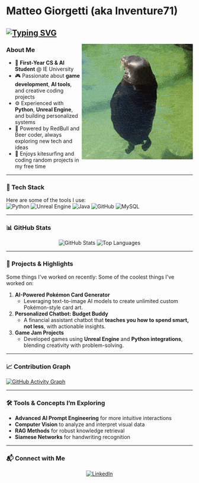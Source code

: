 # Matteo Giorgetti (aka Inventure71)

[![Typing SVG](https://readme-typing-svg.herokuapp.com?font=Fira+Code&size=20&pause=1000&color=1F7AEC&width=1000&lines=Computer+Science+%26+AI+Student;Game+Developer+%7C+AI+Enthusiast;Building+Smart+Tools+and+Creative+Projects)](https://git.io/typing-svg)
---

<img align="right" alt="GIF" src="./GIFs/RotatingSeal.gif" width="300"/>

### About Me
- 🧠 **First-Year CS & AI Student** @ IE University  
- 🎮 Passionate about **game development**, **AI tools**, and creative coding projects  
- ⚙️ Experienced with **Python**, **Unreal Engine**, and building personalized systems  
- 🍺 Powered by RedBull and Beer coder, always exploring new tech and ideas  
- 🌊 Enjoys kitesurfing and coding random projects in my free time  

---

### 🔧 Tech Stack
Here are some of the tools I use:<br>
![Python](https://img.shields.io/badge/-Python-3776AB?style=for-the-badge&logo=python&logoColor=white)
![Unreal Engine](https://img.shields.io/badge/-Unreal%20Engine-313131?style=for-the-badge&logo=unreal-engine&logoColor=white)
![Java](https://img.shields.io/badge/-Java-F89820?style=for-the-badge&logo=java&logoColor=white)
![GitHub](https://img.shields.io/badge/-GitHub-181717?style=for-the-badge&logo=github&logoColor=white)
![MySQL](https://img.shields.io/badge/-MySQL-4479A1?style=for-the-badge&logo=mysql&logoColor=white)

---

### 📊 GitHub Stats
<div align="center">
  <img src="https://github-readme-stats.vercel.app/api?username=Inventure71&show_icons=true&theme=github_dark" alt="GitHub Stats" height="180px"/>
  <img src="https://github-readme-stats.vercel.app/api/top-langs/?username=Inventure71&layout=compact&theme=github_dark" alt="Top Languages" height="180px"/>
</div>

---

### 🌟 Projects & Highlights
Some things I've worked on recently:
Some of the coolest things I've worked on:  
1. **AI-Powered Pokémon Card Generator**  
   - Leveraging text-to-image AI models to create unlimited custom Pokémon-style card art.  
2. **Personalized Chatbot: Budget Buddy**  
   - A financial assistant chatbot that **teaches you how to spend smart, not less**, with actionable insights.  
3. **Game Jam Projects**  
   - Developed games using **Unreal Engine** and **Python integrations**, blending creativity with problem-solving.

---

### 📈 Contribution Graph
[![GitHub Activity Graph](https://github-readme-activity-graph.vercel.app/graph?username=Inventure71&theme=github-dark)](https://github.com/ashutosh00710/github-readme-activity-graph)

---

### 🛠️ Tools & Concepts I’m Exploring
- **Advanced AI Prompt Engineering** for more intuitive interactions  
- **Computer Vision** to analyze and interpret visual data  
- **RAG Methods** for robust knowledge retrieval  
- **Siamese Networks** for handwriting recognition  

---

### 📬 Connect with Me
<div align="center">
  <a href="https://www.linkedin.com/in/matteo-giorgetti-026172247/">
    <img src="https://img.shields.io/badge/-LinkedIn-0A66C2?style=for-the-badge&logo=linkedin&logoColor=white" alt="LinkedIn">
  </a>
</div>

<!--
[![GitHub Streak](https://github-readme-streak-stats.herokuapp.com?user=Inventure71&theme=dark)](https://git.io/streak-stats)

<img align="right" alt="Coding" width="200" src="./GIFs/RotatingSeal.gif">


<img align="left" alt="Coding" width="200" src="./GIFs/AnimatedD.gif">

**Inventure71/Inventure71** is a ✨ _special_ ✨ repository because its `README.md` (this file) appears on your GitHub profile.

Here are some ideas to get you started:

- 🔭 I’m currently working on ...
- 🌱 I’m currently learning ...
- 👯 I’m looking to collaborate on ...
- 🤔 I’m looking for help with ...
- 💬 Ask me about ...
- 📫 How to reach me: ...
- 😄 Pronouns: ...
- ⚡ Fun fact: ...

<h3 align="left">Connect with me:</h3>
<p align="left">
<a href="your link" target="blank"><img align="center" src="https://cdn.jsdelivr.net/npm/simple-icons@3.0.1/icons/twitter.svg" alt="" height="30" width="40" /></a>
<a href="your link" target="blank"><img align="center" src="https://cdn.jsdelivr.net/npm/simple-icons@3.0.1/icons/linkedin.svg" alt="" height="30" width="40" /></a>
<a href="your link" target="blank"><img align="center" src="https://cdn.jsdelivr.net/npm/simple-icons@3.0.1/icons/instagram.svg" alt="" height="30" width="40" /></a>
<a href="your link" target="blank"><img align="center" src="https://cdn.jsdelivr.net/npm/simple-icons@3.0.1/icons/youtube.svg" alt="" height="30" width="40" /></a>
</p>
-->

